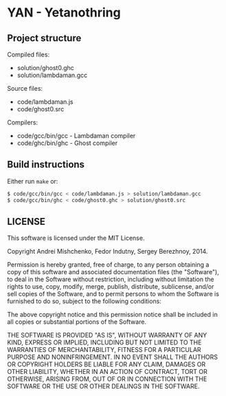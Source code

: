 # YAN - Yetanothring

## Project structure

Compiled files:

* solution/ghost0.ghc
* solution/lambdaman.gcc

Source files:

* code/lambdaman.js
* code/ghost0.src

Compilers:

* code/gcc/bin/gcc - Lambdaman compiler
* code/ghc/bin/ghc - Ghost compiler

## Build instructions

Either run `make` or:

```bash
$ code/gcc/bin/gcc < code/lambdaman.js > solution/lambdaman.gcc
$ code/gcc/bin/ghc < code/ghost0.ghc > solution/ghost0.src
```

## LICENSE

This software is licensed under the MIT License.

Copyright Andrei Mishchenko, Fedor Indutny, Sergey Berezhnoy, 2014.

Permission is hereby granted, free of charge, to any person obtaining a
copy of this software and associated documentation files (the
"Software"), to deal in the Software without restriction, including
without limitation the rights to use, copy, modify, merge, publish,
distribute, sublicense, and/or sell copies of the Software, and to permit
persons to whom the Software is furnished to do so, subject to the
following conditions:

The above copyright notice and this permission notice shall be included
in all copies or substantial portions of the Software.

THE SOFTWARE IS PROVIDED "AS IS", WITHOUT WARRANTY OF ANY KIND, EXPRESS
OR IMPLIED, INCLUDING BUT NOT LIMITED TO THE WARRANTIES OF
MERCHANTABILITY, FITNESS FOR A PARTICULAR PURPOSE AND NONINFRINGEMENT. IN
NO EVENT SHALL THE AUTHORS OR COPYRIGHT HOLDERS BE LIABLE FOR ANY CLAIM,
DAMAGES OR OTHER LIABILITY, WHETHER IN AN ACTION OF CONTRACT, TORT OR
OTHERWISE, ARISING FROM, OUT OF OR IN CONNECTION WITH THE SOFTWARE OR THE
USE OR OTHER DEALINGS IN THE SOFTWARE.
